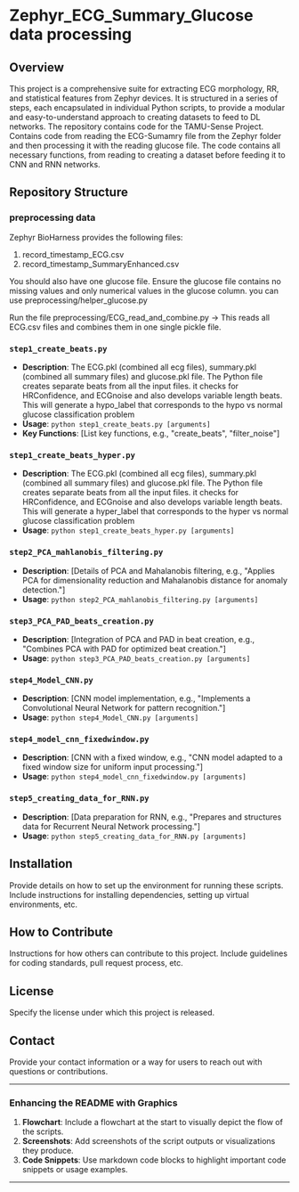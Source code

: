 # Zephyr_ECG_Summary_Glucose data processing

## Overview
This project is a comprehensive suite for extracting ECG morphology, RR, and statistical features from Zephyr devices. It is structured in a series of steps, each encapsulated in individual Python scripts, to provide a modular and easy-to-understand approach to creating datasets to feed to DL networks. The repository contains code for the TAMU-Sense Project. Contains code from reading the ECG-Sumamry file from the Zephyr folder and then processing it with the reading glucose file. The code contains all necessary functions, from reading to creating a dataset before feeding it to CNN and RNN networks.

## Repository Structure

### preprocessing data
Zephyr BioHarness provides the following files: 
1) record_timestamp_ECG.csv
2) record_timestamp_SummaryEnhanced.csv

You should also have one glucose file. Ensure the glucose file contains no missing values and only numerical values in the glucose column. you can use preprocessing/helper_glucose.py

Run the file preprocessing/ECG_read_and_combine.py -> This reads all ECG.csv files and combines them in one single pickle file.


### `step1_create_beats.py`
- **Description**: The ECG.pkl (combined all ecg files), summary.pkl (combined all summary files) and glucose.pkl file. The Python file creates separate beats from all the input files. it checks for HRConfidence, and ECGnoise and also develops variable length beats. This will generate a hypo_label that corresponds to the hypo vs normal glucose classification problem
- **Usage**: `python step1_create_beats.py [arguments]`
- **Key Functions**: [List key functions, e.g., "create_beats", "filter_noise"]

### `step1_create_beats_hyper.py`
- **Description**: The ECG.pkl (combined all ecg files), summary.pkl (combined all summary files) and glucose.pkl file. The Python file creates separate beats from all the input files. it checks for HRConfidence, and ECGnoise and also develops variable length beats. This will generate a hyper_label that corresponds to the hyper vs normal glucose classification problem
- **Usage**: `python step1_create_beats_hyper.py [arguments]`

### `step2_PCA_mahlanobis_filtering.py`
- **Description**: [Details of PCA and Mahalanobis filtering, e.g., "Applies PCA for dimensionality reduction and Mahalanobis distance for anomaly detection."]
- **Usage**: `python step2_PCA_mahlanobis_filtering.py [arguments]`

### `step3_PCA_PAD_beats_creation.py`
- **Description**: [Integration of PCA and PAD in beat creation, e.g., "Combines PCA with PAD for optimized beat creation."]
- **Usage**: `python step3_PCA_PAD_beats_creation.py [arguments]`

### `step4_Model_CNN.py`
- **Description**: [CNN model implementation, e.g., "Implements a Convolutional Neural Network for pattern recognition."]
- **Usage**: `python step4_Model_CNN.py [arguments]`

### `step4_model_cnn_fixedwindow.py`
- **Description**: [CNN with a fixed window, e.g., "CNN model adapted to a fixed window size for uniform input processing."]
- **Usage**: `python step4_model_cnn_fixedwindow.py [arguments]`

### `step5_creating_data_for_RNN.py`
- **Description**: [Data preparation for RNN, e.g., "Prepares and structures data for Recurrent Neural Network processing."]
- **Usage**: `python step5_creating_data_for_RNN.py [arguments]`

## Installation
Provide details on how to set up the environment for running these scripts. Include instructions for installing dependencies, setting up virtual environments, etc.

## How to Contribute
Instructions for how others can contribute to this project. Include guidelines for coding standards, pull request process, etc.

## License
Specify the license under which this project is released.

## Contact
Provide your contact information or a way for users to reach out with questions or contributions.

---

### Enhancing the README with Graphics

1. **Flowchart**: Include a flowchart at the start to visually depict the flow of the scripts.
2. **Screenshots**: Add screenshots of the script outputs or visualizations they produce.
3. **Code Snippets**: Use markdown code blocks to highlight important code snippets or usage examples.

---

